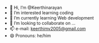 - 👋 Hi, I’m @Keerthinarayan
- 👀 I’m interested learning coding
- 🌱 I’m currently learning Web development
- 💞️ I’m looking to collaborate on ...
- 📫 e-mail: keerthimv2005@gmail.com
- 😄 Pronouns: he/him

